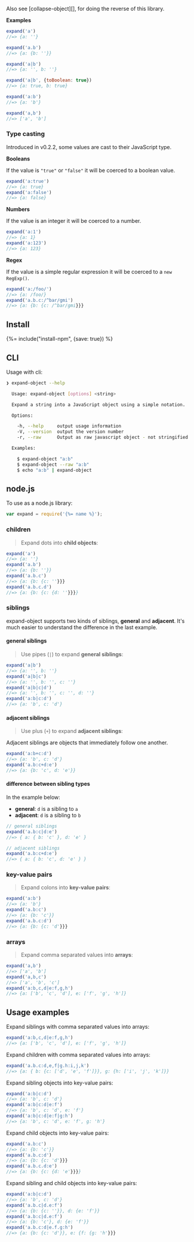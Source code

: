 Also see [collapse-object][], for doing the reverse of this library.

**Examples**

```js
expand('a')
//=> {a: ''}

expand('a.b')
//=> {a: {b: ''}}

expand('a|b')
//=> {a: '', b: ''}

expand('a|b', {toBoolean: true})
//=> {a: true, b: true}

expand('a:b')
//=> {a: 'b'}

expand('a,b')
//=> ['a', 'b']
```

### Type casting

Introduced in v0.2.2, some values are cast to their JavaScript type.

**Booleans**

If the value is `"true"` or `"false"` it will be coerced to a boolean value.

```js
expand('a:true')
//=> {a: true}
expand('a:false')
//=> {a: false}
```

**Numbers**

If the value is an integer it will be coerced to a number.

```js
expand('a:1')
//=> {a: 1}
expand('a:123')
//=> {a: 123}
```

**Regex**

If the value is a simple regular expression it will be coerced to a `new RegExp()`.

```js
expand('a:/foo/')
//=> {a: /foo/}
expand('a.b.c:/^bar/gmi')
//=> {a: {b: {c: /^bar/gmi}}}
```

## Install
{%= include("install-npm", {save: true}) %}

## CLI

Usage with cli:

```sh
❯ expand-object --help

  Usage: expand-object [options] <string>

  Expand a string into a JavaScript object using a simple notation.

  Options:

    -h, --help     output usage information
    -V, --version  output the version number
    -r, --raw      Output as raw javascript object - not stringified

  Examples:

    $ expand-object "a:b"
    $ expand-object --raw "a:b"
    $ echo "a:b" | expand-object
```

## node.js

To use as a node.js library:

```js
var expand = require('{%= name %}');
```

### children

> Expand dots into **child objects**:

```js
expand('a')
//=> {a: ''}
expand('a.b')
//=> {a: {b: ''}}
expand('a.b.c')
//=> {a: {b: {c: ''}}}
expand('a.b.c.d')
//=> {a: {b: {c: {d: ''}}}}
```

### siblings

expand-object supports two kinds of siblings, **general** and **adjacent**. It's much easier to understand the difference in the last example.

#### general siblings

> Use pipes (`|`) to expand **general siblings**:

```js
expand('a|b')
//=> {a: '', b: ''}
expand('a|b|c')
//=> {a: '', b: '', c: ''}
expand('a|b|c|d')
//=> {a: '', b: '', c: '', d: ''}
expand('a:b|c:d')
//=> {a: 'b', c: 'd'}
```

#### adjacent siblings

> Use plus (`+`) to expand **adjacent siblings**:

Adjacent siblings are objects that immediately follow one another. 

```js
expand('a:b+c:d')
//=> {a: 'b', c: 'd'}
expand('a.b:c+d:e')
//=> {a: {b: 'c', d: 'e'}}
```

#### difference between sibling types

In the example below:

- **general**: `d` is a sibling to `a`
- **adjacent**: `d` is a sibling to `b`

```js
// general siblings
expand('a.b:c|d:e')
//=> { a: { b: 'c' }, d: 'e' }

// adjacent siblings
expand('a.b:c+d:e')
//=> { a: { b: 'c', d: 'e' } }
```

### key-value pairs

> Expand colons into **key-value pairs**:

```js
expand('a:b')
//=> {a: 'b'}
expand('a.b:c')
//=> {a: {b: 'c'}}
expand('a.b.c:d')
//=> {a: {b: {c: 'd'}}}
```

### arrays

> Expand comma separated values into **arrays**:

```js
expand('a,b')
//=> ['a', 'b']
expand('a,b,c')
//=> ['a', 'b', 'c']
expand('a:b,c,d|e:f,g,h')
//=> {a: ['b', 'c', 'd'], e: ['f', 'g', 'h']}
```

## Usage examples

Expand siblings with comma separated values into arrays:

```js
expand('a:b,c,d|e:f,g,h')
//=> {a: ['b', 'c', 'd'], e: ['f', 'g', 'h']}
```

Expand children with comma separated values into arrays:

```js
expand('a.b.c:d,e,f|g.h:i,j,k')
//=> {a: { b: {c: ['d', 'e', 'f']}}, g: {h: ['i', 'j', 'k']}}
```

Expand sibling objects into key-value pairs:

```js
expand('a:b|c:d')
//=> {a: 'b', c: 'd'}
expand('a:b|c:d|e:f')
//=> {a: 'b', c: 'd', e: 'f'}
expand('a:b|c:d|e:f|g:h')
//=> {a: 'b', c: 'd', e: 'f', g: 'h'}
```

Expand child objects into key-value pairs:

```js
expand('a.b:c')
//=> {a: {b: 'c'}}
expand('a.b.c:d')
//=> {a: {b: {c: 'd'}}}
expand('a.b.c.d:e')
//=> {a: {b: {c: {d: 'e'}}}}
```

Expand sibling and child objects into key-value pairs:

```js
expand('a:b|c:d')
//=> {a: 'b', c: 'd'}
expand('a.b.c|d.e:f')
//=> {a: {b: {c: ''}}, d: {e: 'f'}}
expand('a.b:c|d.e:f')
//=> {a: {b: 'c'}, d: {e: 'f'}}
expand('a.b.c:d|e.f.g:h')
//=> {a: {b: {c: 'd'}}, e: {f: {g: 'h'}}}
```
